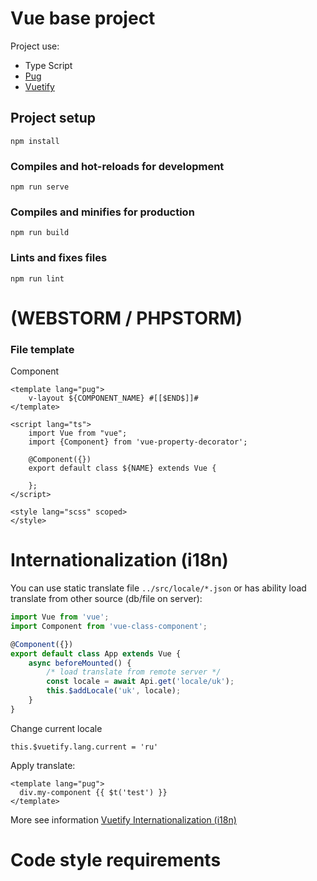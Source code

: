 # Vue base project 

Project use:
 - Type Script
 - [Pug](https://pugjs.org/api/getting-started.html)
 - [Vuetify](https://vuetifyjs.com/ru/getting-started/quick-start)
 
  
## Project setup
```
npm install
```

### Compiles and hot-reloads for development
```
npm run serve
```

### Compiles and minifies for production
```
npm run build
```

### Lints and fixes files
```
npm run lint
```

# (WEBSTORM / PHPSTORM) 

### File template 

Component 
```
<template lang="pug">
    v-layout ${COMPONENT_NAME} #[[$END$]]#
</template>

<script lang="ts">
    import Vue from "vue";
    import {Component} from 'vue-property-decorator';

    @Component({})
    export default class ${NAME} extends Vue {

    };
</script>

<style lang="scss" scoped>
</style>
```

# Internationalization (i18n)

You can use static translate file `../src/locale/*.json`  or has ability load translate from other source (db/file on server): 
```typescript
import Vue from 'vue';
import Component from 'vue-class-component';

@Component({})
export default class App extends Vue {
    async beforeMounted() {
        /* load translate from remote server */
        const locale = await Api.get('locale/uk');
        this.$addLocale('uk', locale);
    }
}
```

Change current locale

```
this.$vuetify.lang.current = 'ru'           
```

Apply translate: 

```pug
<template lang="pug">
  div.my-component {{ $t('test') }}
</template>
``` 

More see information [Vuetify Internationalization (i18n)](https://vuetifyjs.com/ru/customization/internationalization#internationalization-i-18-n)


# Code style requirements

